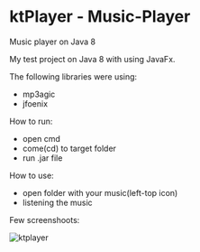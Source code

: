 # ktPlayer - Music-Player
Music player on Java 8

My test project on Java 8 with using JavaFx.

The following libraries were using:
  - mp3agic
  - jfoenix

How to run:
  - open cmd
  - come(cd) to target folder
  - run .jar file
  
How to use:
  - open folder with your music(left-top icon)
  - listening the music

Few screenshoots:

  ![ktplayer](https://user-images.githubusercontent.com/5816241/37386932-903f491a-276b-11e8-88a7-d7d89da89f05.PNG)
 
